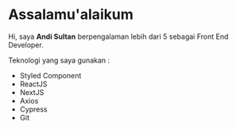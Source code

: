 # Assalamu'alaikum

Hi, saya **Andi Sultan** berpengalaman lebih dari 5 sebagai Front End Developer. 

Teknologi yang saya gunakan :
- Styled Component
- ReactJS
- NextJS
- Axios
- Cypress
- Git
